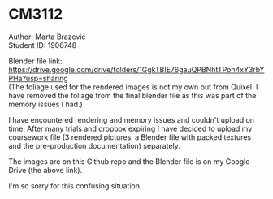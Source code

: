 # CM3112  

Author: Marta Brazevic  
Student ID: 1906748  

Blender file link: https://drive.google.com/drive/folders/1GgkTBIE76gauQPBNhtTPon4xY3rbYPHa?usp=sharing  
(The foliage used for the rendered images is not my own but from Quixel. I have removed the foliage from the final blender file as this was part of the memory issues I had.)

I have encountered rendering and memory issues and couldn't upload on time. After many trials and dropbox expiring I have decided to upload my coursework file (3 rendered pictures, a Blender file with packed textures and the pre-production documentation) separately.  

The images are on this Github repo and the Blender file is on my Google Drive (the above link).  

I'm so sorry for this confusing situation.
